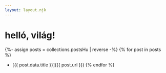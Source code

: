 ```yaml
---
layout: layout.njk
---
```


# helló, világ!

{%- assign posts = collections.postsHu | reverse -%}
{% for post in posts %}
- [{{ post.data.title }}]({{ post.url }})
{% endfor %}
